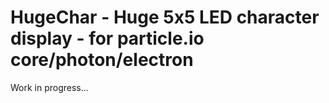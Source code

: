 # HugeChar - Huge 5x5 LED character display - for particle.io core/photon/electron

Work in progress...
